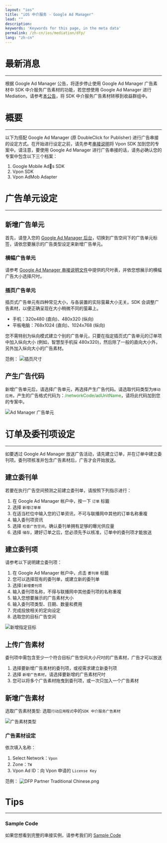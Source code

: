 ```yaml
---
layout: "ios"
title: "iOS 中介服务 - Google Ad Manager"
lead: ""
description:
keywords: 'Keywords for this page, in the meta data'
permalink: /zh-cn/ios/mediation/dfp/
lang: "zh-cn"
---
```

# 最新消息
---
根据 Google Ad Manager 公告，将逐步停止使用 Google Ad Manager 广告素材中 SDK 中介服务广告素材的功能，若您想使用 Google Ad Manager 进行 Mediation，请参考[本公告](https://support.google.com/admanager/answer/9020684)，将 SDK 中介服务广告素材转移到收益群组中。

# 概要
---
以下为搭配 Google Ad Manager (原 DoubleClick for Publisher) 进行广告串接的设定方式。在开始进行设定之前，请先参考[串接说明]将 Vpon SDK 加到您的专案中。请注意，要使用 Google Ad Manager 进行广告串接的话，请务必确认您的专案中包含以下三个档案：

1. Google Mobile Ads SDK
2. Vpon SDK
3. Vpon AdMob Adapter

# 广告单元设定
---

## 新增广告单元

首先，请登入您的 [Google Ad Manager 后台]，切换到广告空间下的广告单元标签，请依您要展示的广告类型设定来新增广告单元。

### 横幅广告单元
请参考  [Google Ad Manager 串接说明文件]中提供的尺吋表，并依您想展示的横幅广告大小选择尺吋。

### 插页广告单元
插页式广告单元有四种常见大小，与各装置的实际萤幕大小无关。SDK 会调整广告素材，以便正确呈现在大小稍微不同的萤幕上。

* 手机：320x480 (直向)、480x320 (纵向)
* 平板电脑：768x1024 (直向)、1024x768 (纵向)

您不需特别为纵向模式建立个别的广告单元，只要在指定插页式广告单元的订单项中加入纵向大小 (例如，智慧型手机採 480x320)，然后除了一般的直向大小外，另外加入纵向大小的广告素材。

范例：
![插页尺寸]

## 产生广告代码

新增广告单元后，请选择广告单元，再选择产生广告代码。请选取代码类型为`移动应用`，产生的广告格式代码为：<span style="color:#228B22">/networkCode/adUnitName</span>，请将此代码加到您的专案中。

![Ad Manager 广告单元]

# 订单及委刊项设定
---
如要透过 Google Ad Manager 放送广告活动，请先建立订单，并在订单中建立委刊项。委刊项核准并包含广告素材后，广告才会开始放送。

## 建立委刊单
若要在执行广告空间预测之前建立委刊单，请按照下列指示进行：

1. 在 Google Ad Manager 帐户中，按一下 `订单` 标籤
2. 选择 `新增订单单`
3. 在适当栏位中输入您的订单资讯，不可与联播网中其他的订单名称重複
4. 输入委刊项资讯
5. 选择 `检查广告空间`，确认委刊单拥有足够的曝光供应量
6. 选择 `储存`，建好订单之后，您必须先予以核准，订单中的委刊项才能放送


## 建立委刊项
请参考以下说明建立委刊项：

1. 在 Google Ad Manager 帐户中，点击 `委刊单` 标籤
2. 您可以选择现有的委刊单，或建立新的委刊单
3. 选择`[新增委刊项`
4. 输入委刊项名称，不得与联播网中其他委刊项的名称重複
5. 输入您想要展示的广告素材大小
6. 输入委刊项类型、日期、数量和费用
7. 完成投放相关的定向设定
8. 选取您的目标广告空间

![新增指定目标]

## 上传广告素材
委刊项中需包含至少一个符合目标广告空间大小尺吋的广告素材，广告才可以放送

1. 选择要新增广告素材的委刊项，或视需求建立新委刊项
2. 选择 `新增广告素材`，请选择要新增的广告素材尺吋
3. 您可以将多个广告素材拖曳到委刊项，或一次只加入一个广告素材

## 新增广告素材
选取广告素材类型: 选取`行动应用程式`中的`SDK 中介服务广告素材`

![广告素材类型]

### 广告素材设定
依次填入名称：

1. Select Network：`Vpon`
2. Zone：`TW`
3. Vpon Ad ID：向 Vpon 申请的 `License Key`<br>

范例：
![DFP Partner Traditional Chinese.png]

# Tips
---

### Sample Code
如果您想看到完整的串接实例，请参考我们的 [Sample Code]


[串接说明]: ../../integration-guide
[Sample Code]: {{site.baseurl}}/zh-cn/ios/download/#dfp
[Google Ad Manager 后台]: https://admanager.google.com/
[Google Ad Manager 串接说明文件]: https://developers.google.com/ad-manager/mobile-ads-sdk/ios/banner#banner_sizes
[Ad Manager 广告单元]: {{site.imgurl}}/AppAdManager_02.png
[DFP 广告空间]: {{site.imgurl}}/UnitAdSetting_Sim.png
[新增指定目标]: {{site.imgurl}}/新增指定目标.png
[广告素材类型]: {{site.imgurl}}/广告素材类型.png
[Warning]: {{site.imgurl}}/Warning.png
[DFP Partner Traditional Chinese.png]: {{site.imgurl}}/DFP_Partner_Traditional_Chinese.png
[插页尺寸]: {{site.imgurl}}/插頁尺寸.png
